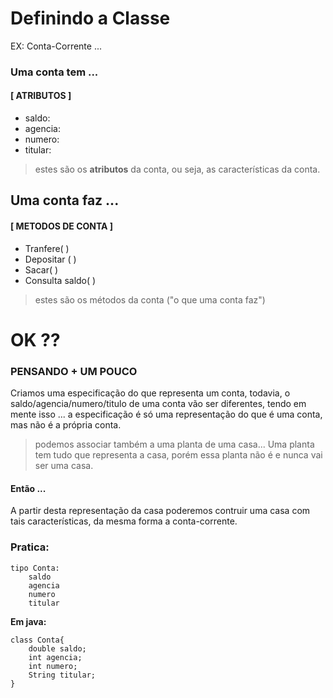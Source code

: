# Definindo a Classe

EX: Conta-Corrente ...

### Uma conta tem ...
#### [ ATRIBUTOS ]
- saldo: 
- agencia:
- numero:
- titular:

> estes são os **atributos** da conta, ou seja, as características da conta.

## Uma conta faz ...
#### [ METODOS DE CONTA ]
- Tranfere( )
- Depositar ( )
- Sacar( )
- Consulta saldo( )

> estes são os métodos da conta ("o que uma conta faz")


# OK ??

### PENSANDO + UM POUCO

Criamos uma especificação do que representa um conta, todavia, o saldo/agencia/numero/titulo de uma conta vão ser diferentes, tendo em mente isso ... a especificação é só uma representação do que é uma conta, mas não é a própria conta.

> podemos associar também a uma planta de uma casa... Uma planta tem tudo que representa a casa, porém essa planta não é e nunca vai ser uma casa.

#### Então ...

A partir desta representação da casa poderemos contruir uma casa com tais características, da mesma forma a conta-corrente.

### Pratica: 
```
tipo Conta:
    saldo
    agencia
    numero
    titular

```
**Em java:**
```
class Conta{
    double saldo;
    int agencia;
    int numero;
    String titular;
}
```

